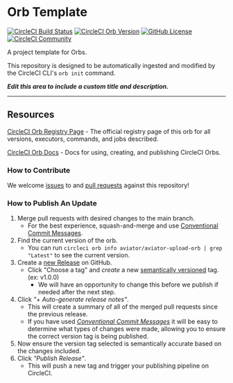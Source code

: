 # Orb Template


[![CircleCI Build Status](https://circleci.com/gh/aviator-co/circleci-upload-orb.svg?style=shield "CircleCI Build Status")](https://circleci.com/gh/aviator-co/circleci-upload-orb) [![CircleCI Orb Version](https://badges.circleci.com/orbs/aviator/aviator-upload-orb.svg)](https://circleci.com/orbs/registry/orb/aviator/aviator-upload-orb) [![GitHub License](https://img.shields.io/badge/license-MIT-lightgrey.svg)](https://raw.githubusercontent.com/aviator-co/circleci-upload-orb/master/LICENSE) [![CircleCI Community](https://img.shields.io/badge/community-CircleCI%20Discuss-343434.svg)](https://discuss.circleci.com/c/ecosystem/orbs)



A project template for Orbs.

This repository is designed to be automatically ingested and modified by the CircleCI CLI's `orb init` command.

_**Edit this area to include a custom title and description.**_

---

## Resources

[CircleCI Orb Registry Page](https://circleci.com/orbs/registry/orb/aviator/aviator-upload-orb) - The official registry page of this orb for all versions, executors, commands, and jobs described.

[CircleCI Orb Docs](https://circleci.com/docs/2.0/orb-intro/#section=configuration) - Docs for using, creating, and publishing CircleCI Orbs.

### How to Contribute

We welcome [issues](https://github.com/aviator-co/circleci-upload-orb/issues) to and [pull requests](https://github.com/aviator-co/circleci-upload-orb/pulls) against this repository!

### How to Publish An Update
1. Merge pull requests with desired changes to the main branch.
    - For the best experience, squash-and-merge and use [Conventional Commit Messages](https://conventionalcommits.org/).
2. Find the current version of the orb.
    - You can run `circleci orb info aviator/aviator-upload-orb | grep "Latest"` to see the current version.
3. Create a [new Release](https://github.com/aviator-co/circleci-upload-orb/releases/new) on GitHub.
    - Click "Choose a tag" and _create_ a new [semantically versioned](http://semver.org/) tag. (ex: v1.0.0)
      - We will have an opportunity to change this before we publish if needed after the next step.
4.  Click _"+ Auto-generate release notes"_.
    - This will create a summary of all of the merged pull requests since the previous release.
    - If you have used _[Conventional Commit Messages](https://conventionalcommits.org/)_ it will be easy to determine what types of changes were made, allowing you to ensure the correct version tag is being published.
5. Now ensure the version tag selected is semantically accurate based on the changes included.
6. Click _"Publish Release"_.
    - This will push a new tag and trigger your publishing pipeline on CircleCI.